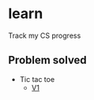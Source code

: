# learn
Track my CS progress

## Problem solved 
- Tic tac toe
  - [V1](https://github.com/maferland/learn/commit/67be6b58df71defd2a2bebdcc93e1de6031282df)
